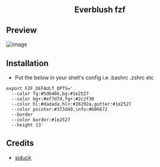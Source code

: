 <h2 align="center"> Everblush fzf </h2> 

## Preview 
![image](https://user-images.githubusercontent.com/59060246/158615716-343bebab-c6e7-45dc-86b4-2b8bc889aaab.png)

## Installation 

- Put the below in your shell's config i.e .bashrc .zshrc etc

```
export FZF_DEFAULT_OPTS='
  --color fg:#5d6466,bg:#1e2527
  --color bg+:#ef7d7d,fg+:#2c2f30
  --color hl:#dadada,hl+:#26292a,gutter:#1e2527
  --color pointer:#373d49,info:#606672
  --border
  --color border:#1e2527
  --height 13'
```

## Credits 

- [siduck](https://github.com/siduck)
